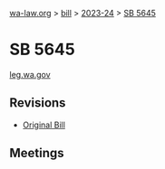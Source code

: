 [wa-law.org](/) > [bill](/bill/) > [2023-24](/bill/2023-24/) > [SB 5645](/bill/2023-24/sb/5645/)

# SB 5645
[leg.wa.gov](https://app.leg.wa.gov/billsummary?BillNumber=5645&Year=2023&Initiative=false)

## Revisions
* [Original Bill](1/)

## Meetings